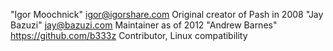"Igor Moochnick"		<igor@igorshare.com>		Original creator of Pash in 2008
"Jay Bazuzi"			<jay@bazuzi.com>		Maintainer as of 2012
"Andrew Barnes"			https://github.com/b333z	Contributor, Linux compatibility
